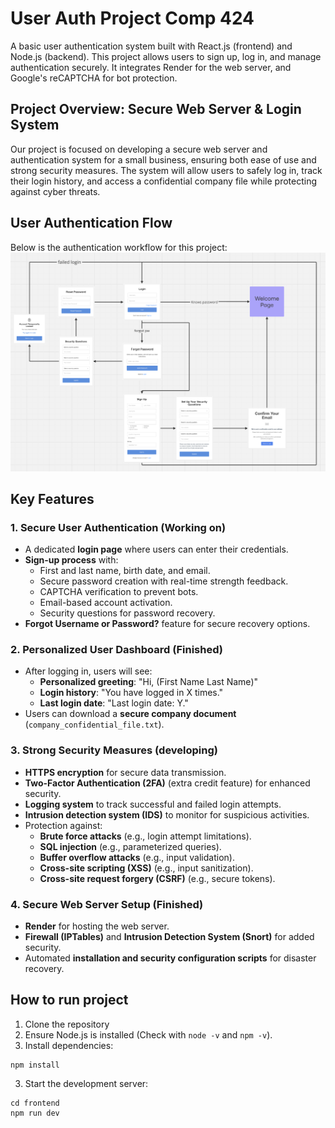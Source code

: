 # User Auth Project Comp 424
A basic user authentication system built with React.js (frontend) and Node.js (backend). This project allows users to sign up, log in, and manage authentication securely. It integrates Render for the web server, and Google's reCAPTCHA for bot protection.

## Project Overview: Secure Web Server & Login System
Our project is focused on developing a secure web server and authentication system for a small business, ensuring both ease of use and strong security measures. The system will allow users to safely log in, track their login history, and access a confidential company file while protecting against cyber threats.

## User Authentication Flow
Below is the authentication workflow for this project:
![User Authentication Flow](./frontend/src/assets/login-signup-workflow-diagram.png)

## Key Features

### 1. Secure User Authentication (Working on)
- A dedicated **login page** where users can enter their credentials.
- **Sign-up process** with:
  - First and last name, birth date, and email.
  - Secure password creation with real-time strength feedback.
  - CAPTCHA verification to prevent bots.
  - Email-based account activation.
  - Security questions for password recovery.
- **Forgot Username or Password?** feature for secure recovery options.

### 2. Personalized User Dashboard (Finished)
- After logging in, users will see:  
  - **Personalized greeting**: "Hi, (First Name Last Name)"  
  - **Login history**: "You have logged in X times."  
  - **Last login date**: "Last login date: Y."  
- Users can download a **secure company document** (`company_confidential_file.txt`).

### 3. Strong Security Measures  (developing)
- **HTTPS encryption** for secure data transmission.  
- **Two-Factor Authentication (2FA)** (extra credit feature) for enhanced security.  
- **Logging system** to track successful and failed login attempts.  
- **Intrusion detection system (IDS)** to monitor for suspicious activities.  
- Protection against:  
  - **Brute force attacks** (e.g., login attempt limitations).  
  - **SQL injection** (e.g., parameterized queries).  
  - **Buffer overflow attacks** (e.g., input validation).  
  - **Cross-site scripting (XSS)** (e.g., input sanitization).  
  - **Cross-site request forgery (CSRF)** (e.g., secure tokens).
 
### 4. Secure Web Server Setup  (Finished)
- **Render** for hosting the web server.  
- **Firewall (IPTables)** and **Intrusion Detection System (Snort)** for added security.  
- Automated **installation and security configuration scripts** for disaster recovery.

## How to run project 
1. Clone the repository
2. Ensure Node.js is installed (Check with `node -v` and `npm -v`).
3. Install dependencies:
```
npm install
```
3. Start the development server:
```
cd frontend
npm run dev
```
